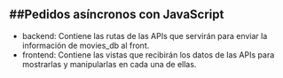 ##Pedidos asíncronos con JavaScript
--

- backend: Contiene las rutas de las APIs que servirán para enviar la información de movies_db al front.
- frontend: Contiene las vistas que recibirán los datos de las APIs para mostrarlas y manipularlas en cada una de ellas.